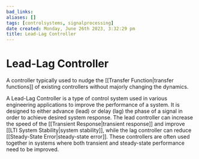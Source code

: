 ```yaml
---
bad_links: 
aliases: []
tags: [controlsystems, signalprocessing]
date created: Monday, June 26th 2023, 3:32:29 pm
title: Lead-Lag Controller
---
```


# Lead-Lag Controller

A controller typically used to nudge the [[Transfer Function|transfer functions]] of existing controllers without majorly changing the dynamics.

A Lead-Lag Controller is a type of control system used in various engineering applications to improve the performance of a system. It is designed to either advance (lead) or delay (lag) the phase of a signal in order to achieve desired system response. The lead controller can increase the speed of the [[Transient Response|transient response]] and improve [[LTI System Stability|system stability]], while the lag controller can reduce [[Steady-State Error|steady-state error]]. These controllers are often used together in systems where both transient and steady-state performance need to be improved.
